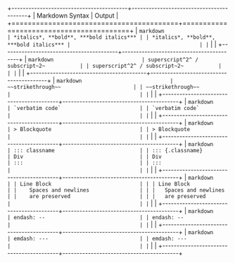 +-----------------------------------------+-----------------------------------------+
| Markdown Syntax                         | Output                                  |
+=========================================+=========================================+
| ``` markdown                            | *italics*, **bold**, ***bold italics*** |
| *italics*, **bold**, ***bold italics*** |                                         |
| ```                                     |                                         |
+-----------------------------------------+-----------------------------------------+
| ``` markdown                            | superscript^2^ / subscript~2~           |
| superscript^2^ / subscript~2~           |                                         |
| ```                                     |                                         |
+-----------------------------------------+-----------------------------------------+
| ``` markdown                            | ~~strikethrough~~                       |
| ~~strikethrough~~                       |                                         |
| ```                                     |                                         |
+-----------------------------------------+-----------------------------------------+
| ``` markdown                            | `verbatim code`                         |
| `verbatim code`                         |                                         |
| ```                                     |                                         |
+-----------------------------------------+-----------------------------------------+
| ``` markdown                            | > Blockquote                            |
| > Blockquote                            |                                         |
| ```                                     |                                         |
+-----------------------------------------+-----------------------------------------+
| ``` markdown                            | ::: classname                           |
| ::: {.classname}                        | Div                                     |
| Div                                     | :::                                     |
| :::                                     |                                         |
| ```                                     |                                         |
+-----------------------------------------+-----------------------------------------+
| ``` markdown                            | | Line Block                            |
| | Line Block                            | |    Spaces and newlines                |
| |   Spaces and newlines                 | |    are preserved                      |
| |   are preserved                       |                                         |
| ```                                     |                                         |
+-----------------------------------------+-----------------------------------------+
| ``` markdown                            | endash: --                              |
| endash: --                              |                                         |
| ```                                     |                                         |
+-----------------------------------------+-----------------------------------------+
| ``` markdown                            | emdash: ---                             |
| emdash: ---                             |                                         |
| ```                                     |                                         |
+-----------------------------------------+-----------------------------------------+
